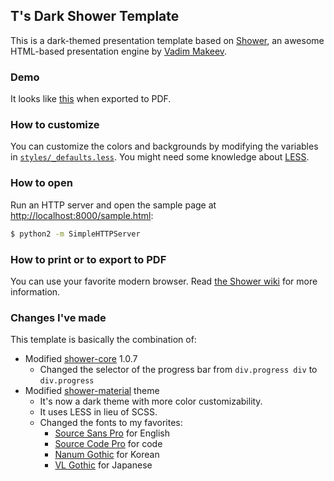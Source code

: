 ## T's Dark Shower Template

This is a dark-themed presentation template based on [Shower](http://shwr.me/), an awesome HTML-based presentation engine by [Vadim Makeev](https://github.com/pepelsbey).

### Demo

It looks like [this](https://speakerdeck.com/trustin/ts-dark-theme-for-shower) when exported to PDF.

### How to customize

You can customize the colors and backgrounds by modifying the variables in [`styles/_defaults.less`](https://github.com/trustin/shower-template/blob/master/styles/_defaults.less). You might need some knowledge about [LESS](http://lesscss.org/).

### How to open

Run an HTTP server and open the sample page at [http://localhost:8000/sample.html](http://localhost:8000/sample.html):

```bash
$ python2 -m SimpleHTTPServer
```

### How to print or to export to PDF

You can use your favorite modern browser. Read [the Shower wiki](https://github.com/shower/shower/wiki/Print)
for more information.

### Changes I've made

This template is basically the combination of:

- Modified [shower-core](https://github.com/shower/core) 1.0.7
  - Changed the selector of the progress bar from `div.progress div` to `div.progress`
- Modified [shower-material](https://github.com/shower/material) theme
  - It's now a dark theme with more color customizability. 
  - It uses LESS in lieu of SCSS.
  - Changed the fonts to my favorites:
    - [Source Sans Pro](https://github.com/adobe-fonts/source-sans-pro) for English
    - [Source Code Pro](https://github.com/adobe-fonts/source-code-pro) for code
    - [Nanum Gothic](http://hangeul.naver.com/font) for Korean
    - [VL Gothic](http://vlgothic.dicey.org/) for Japanese
